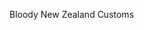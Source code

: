 <!--
id: 285493774
link: http://kevinisom.info/post/285493774/bloody-new-zealand-customs
slug: bloody-new-zealand-customs
date: Wed Dec 16 2009 15:39:27 GMT+1300 (NZDT)
raw: {"blog_name":"kevinisom","id":285493774,"post_url":"http://kevinisom.info/post/285493774/bloody-new-zealand-customs","slug":"bloody-new-zealand-customs","type":"text","date":"2009-12-16 02:39:27 GMT","timestamp":1260931167,"state":"published","format":"html","reblog_key":"DnXa9DMx","tags":[],"short_url":"http://tmblr.co/Zw68YyH14eE","highlighted":[],"feed_item":"http://twitter.com/kev_nz/statuses/6714491845","from_feed_id":"650289","note_count":0,"title":null,"body":"<p>Bloody New Zealand Customs</p>"}
publish: 2009-12-016
tags: 
title: null
-->


Bloody New Zealand Customs


